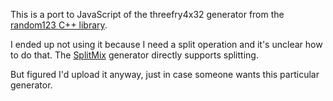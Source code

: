 This is a port to JavaScript of the threefry4x32 generator from the [random123
C++ library](https://github.com/DEShawResearch/random123).

I ended up not using it because I need a split operation and it's unclear how to
do that. The [SplitMix](https://www.npmjs.com/package/splitmix) generator
directly supports splitting.

But figured I'd upload it anyway, just in case someone wants this particular
generator.

